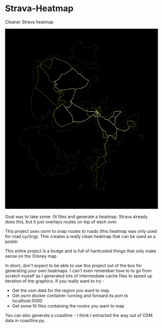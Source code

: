 # Strava-Heatmap
Cleaner Strava heatmap

![](Final.png)

Goal was to take some .fit files and generate a heatmap. Strava already does this, but it just overlays routes on top of each over. 

This project uses osrm to snap routes to roads (this heatmap was only used for road cycling). This creates a really clean heatmap that can be used 
as a poster

This entire project is a bodge and is full of hardcoded things that only make sense on the Orkney map

In short, don't expect to be able to use this project out of the box for generating your own heatmaps. I can't even remember how to to go from scratch 
myself as I generated lots of intermediate cache files to speed up iteration of the graphics. If you really want to try - 

* Get the osm data for the region you want to map
* Get osrm docker container running and forward its port to localhost:5000
* Get some fit files containing the routes you want to map 

You can also generate a coastline - I think I extracted the way out of OSM data in coastline.py. 

